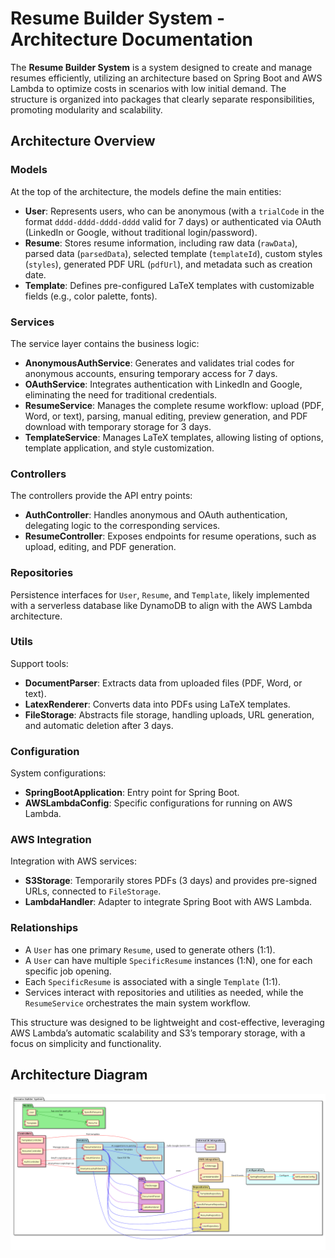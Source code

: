 # Resume Builder System - Architecture Documentation

The **Resume Builder System** is a system designed to create and manage resumes efficiently, utilizing an architecture based on Spring Boot and AWS Lambda to optimize costs in scenarios with low initial demand. The structure is organized into packages that clearly separate responsibilities, promoting modularity and scalability.

## Architecture Overview

### Models
At the top of the architecture, the models define the main entities:
- **User**: Represents users, who can be anonymous (with a `trialCode` in the format `dddd-dddd-dddd-dddd` valid for 7 days) or authenticated via OAuth (LinkedIn or Google, without traditional login/password).
- **Resume**: Stores resume information, including raw data (`rawData`), parsed data (`parsedData`), selected template (`templateId`), custom styles (`styles`), generated PDF URL (`pdfUrl`), and metadata such as creation date.
- **Template**: Defines pre-configured LaTeX templates with customizable fields (e.g., color palette, fonts).

### Services
The service layer contains the business logic:
- **AnonymousAuthService**: Generates and validates trial codes for anonymous accounts, ensuring temporary access for 7 days.
- **OAuthService**: Integrates authentication with LinkedIn and Google, eliminating the need for traditional credentials.
- **ResumeService**: Manages the complete resume workflow: upload (PDF, Word, or text), parsing, manual editing, preview generation, and PDF download with temporary storage for 3 days.
- **TemplateService**: Manages LaTeX templates, allowing listing of options, template application, and style customization.

### Controllers
The controllers provide the API entry points:
- **AuthController**: Handles anonymous and OAuth authentication, delegating logic to the corresponding services.
- **ResumeController**: Exposes endpoints for resume operations, such as upload, editing, and PDF generation.

### Repositories
Persistence interfaces for `User`, `Resume`, and `Template`, likely implemented with a serverless database like DynamoDB to align with the AWS Lambda architecture.

### Utils
Support tools:
- **DocumentParser**: Extracts data from uploaded files (PDF, Word, or text).
- **LatexRenderer**: Converts data into PDFs using LaTeX templates.
- **FileStorage**: Abstracts file storage, handling uploads, URL generation, and automatic deletion after 3 days.

### Configuration
System configurations:
- **SpringBootApplication**: Entry point for Spring Boot.
- **AWSLambdaConfig**: Specific configurations for running on AWS Lambda.

### AWS Integration
Integration with AWS services:
- **S3Storage**: Temporarily stores PDFs (3 days) and provides pre-signed URLs, connected to `FileStorage`.
- **LambdaHandler**: Adapter to integrate Spring Boot with AWS Lambda.

### Relationships
- A `User` has one primary `Resume`, used to generate others (1:1).
- A `User` can have multiple `SpecificResume` instances (1:N), one for each specific job opening.
- Each `SpecificResume` is associated with a single `Template` (1:1).
- Services interact with repositories and utilities as needed, while the `ResumeService` orchestrates the main system workflow.

This structure was designed to be lightweight and cost-effective, leveraging AWS Lambda’s automatic scalability and S3’s temporary storage, with a focus on simplicity and functionality.

## Architecture Diagram

![Architecture Diagram](images/Architecture.png)
